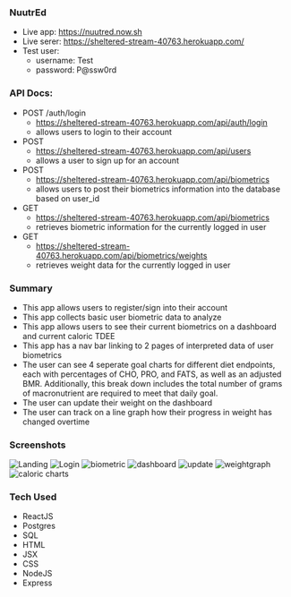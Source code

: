 ### NuutrEd

- Live app: https://nuutred.now.sh
- Live serer: https://sheltered-stream-40763.herokuapp.com/
- Test user:
  - username: Test
  - password: P@ssw0rd

### API Docs:

- POST /auth/login
  - https://sheltered-stream-40763.herokuapp.com/api/auth/login
  - allows users to login to their account
- POST
  - https://sheltered-stream-40763.herokuapp.com/api/users
  - allows a user to sign up for an account
- POST
  - https://sheltered-stream-40763.herokuapp.com/api/biometrics
  - allows users to post their biometrics information into the database based on user_id
- GET
  - https://sheltered-stream-40763.herokuapp.com/api/biometrics
  - retrieves biometric information for the currently logged in user
- GET
  - https://sheltered-stream-40763.herokuapp.com/api/biometrics/weights
  - retrieves weight data for the currently logged in user

### Summary

- This app allows users to register/sign into their account
- This app collects basic user biometric data to analyze
- This app allows users to see their current biometrics on a dashboard and current caloric TDEE
- This app has a nav bar linking to 2 pages of interpreted data of user biometrics
- The user can see 4 seperate goal charts for different diet endpoints, each with percentages of CHO, PRO, and FATS, as well as an adjusted BMR. Additionally, this break down includes the total number of grams of macronutrient are required to meet that daily goal.
- The user can update their weight on the dashboard
- The user can track on a line graph how their progress in weight has changed overtime

### Screenshots

![Landing](/images/NuutredLanding.PNG "Optional Title")
![Login](/images/NDlogin.PNG "Optional Title")
![biometric](/images/NDbiometricgather.PNG "Optional Title")
![dashboard](/images/NDdashboard.PNG "Optional Title")
![update](/images/NDupdateweight.PNG "Optional Title")
![weightgraph](/images/NDweightgraph.PNG "Optional Title")
![caloric charts](/images/NDcaloricchart.PNG "Optional Title")

### Tech Used

- ReactJS
- Postgres
- SQL
- HTML
- JSX
- CSS
- NodeJS
- Express
